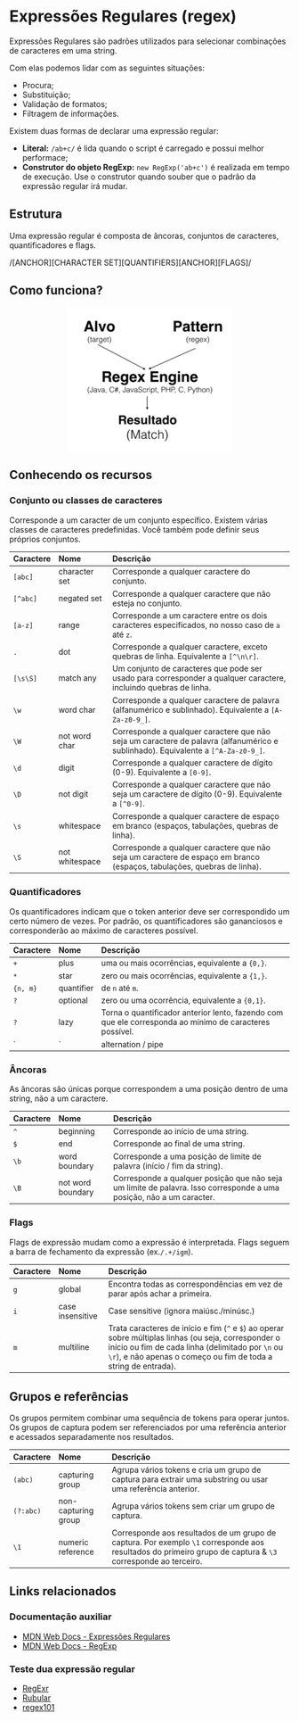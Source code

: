 # Expressões Regulares (regex)

Expressões Regulares são padrões utilizados para selecionar combinações de caracteres em uma string.

Com elas podemos lidar com as seguintes situações:
- Procura;
- Substituição;
- Validação de formatos;
- Filtragem de informações.

Existem duas formas de declarar uma expressão regular:

- **Literal:** `/ab+c/` é lida quando o script é carregado e possui melhor performace;
- **Construtor do objeto RegExp:** `new RegExp('ab+c')` é realizada em tempo de execução. Use o construtor quando souber que o padrão da expressão regular irá mudar.


## Estrutura

Uma expressão regular é composta de âncoras, conjuntos de caracteres, quantificadores e flags.

/[ANCHOR][CHARACTER SET][QUANTIFIERS][ANCHOR][FLAGS]/

## Como funciona?

<img src="./assets/fluxo.png" width="300" style="display: block; margin: 0 auto;" />

## Conhecendo os recursos

### Conjunto ou classes de caracteres

Corresponde a um caracter de um conjunto específico. Existem várias classes de caracteres predefinidas. Você também pode definir seus próprios conjuntos.

|Caractere|Nome|Descrição|
|:-|:-|:-|
|`[abc]`|character set|Corresponde a qualquer caractere do conjunto.|
|`[^abc]`|negated set|Corresponde a qualquer caractere que não esteja no conjunto.|
|`[a-z]`|range|Corresponde a um caractere entre os dois caracteres especificados, no nosso caso de `a` até `z`.|
|`.`|dot|Corresponde a qualquer caractere, exceto quebras de linha. Equivalente a `[^\n\r]`.|
|`[\s\S]`|match any|Um conjunto de caracteres que pode ser usado para corresponder a qualquer caractere, incluindo quebras de linha.|
|`\w`|word char|Corresponde a qualquer caractere de palavra (alfanumérico e sublinhado). Equivalente a `[A-Za-z0-9_]`.|
|`\W`|not word char|Corresponde a qualquer caractere que não seja um caractere de palavra (alfanumérico e sublinhado). Equivalente a `[^A-Za-z0-9_]`.|
|`\d`|digit|Corresponde a qualquer caractere de dígito (0-9). Equivalente a `[0-9]`.|
|`\D`|not digit|Corresponde a qualquer caractere que não seja um caractere de dígito (0-9). Equivalente a `[^0-9]`.|
|`\s`|whitespace|Corresponde a qualquer caractere de espaço em branco (espaços, tabulações, quebras de linha).|
|`\S`|not whitespace|Corresponde a qualquer caractere que não seja um caractere de espaço em branco (espaços, tabulações, quebras de linha).|

### Quantificadores

Os quantificadores indicam que o token anterior deve ser correspondido um certo número de vezes. Por padrão, os quantificadores são gananciosos e corresponderão ao máximo de caracteres possível.

|Caractere|Nome|Descrição|
|:-|:-|:-|
|`+`|plus|uma ou mais ocorrências, equivalente a `{0,}`.|
|`*`|star|zero ou mais ocorrências, equivalente a `{1,}`.|
|`{n, m}`|quantifier|de `n` até `m`.|
|`?`|optional|zero ou uma ocorrência, equivalente a `{0,1}`.|
|`?`|lazy|Torna o quantificador anterior lento, fazendo com que ele corresponda ao mínimo de caracteres possível.|
|`|`|alternation / pipe|Atua como um operador `OR`.|

### Âncoras

As âncoras são únicas porque correspondem a uma posição dentro de uma string, não a um caractere.

|Caractere|Nome|Descrição|
|:-|:-|:-|
|`^`|beginning|Corresponde ao início de uma string.|
|`$`|end|Corresponde ao final de uma string.|
|`\b`|word boundary|Corresponde a uma posição de limite de palavra (início / fim da string).|
|`\B`|not word boundary|Corresponde a qualquer posição que não seja um limite de palavra. Isso corresponde a uma posição, não a um caracter.|

### Flags

Flags de expressão mudam como a expressão é interpretada. Flags seguem a barra de fechamento da expressão (ex.`/.+/igm`).

|Caractere|Nome|Descrição|
|:-|:-|:-|
|`g`|global|Encontra todas as correspondências em vez de parar após achar a primeira.|
|`i`|case insensitive|Case sensitive (ignora maiúsc./minúsc.)|
|`m`|multiline|Trata caracteres de início e fim (`^` e `$`) ao operar sobre múltiplas linhas (ou seja, corresponder o início ou fim de cada linha (delimitado por `\n` ou `\r`), e não apenas o começo ou fim de toda a string de entrada).|

## Grupos e referências

Os grupos permitem combinar uma sequência de tokens para operar juntos. Os grupos de captura podem ser referenciados por uma referência anterior e acessados separadamente nos resultados.

|Caractere|Nome|Descrição|
|:-|:-|:-|
|`(abc)`|capturing group|Agrupa vários tokens e cria um grupo de captura para extrair uma substring ou usar uma referência anterior.|
|`(?:abc)`|non-capturing group|Agrupa vários tokens sem criar um grupo de captura.|
|`\1`|numeric reference|Corresponde aos resultados de um grupo de captura. Por exemplo `\1` corresponde aos resultados do primeiro grupo de captura & `\3` corresponde ao terceiro.|

## Links relacionados

### Documentação auxiliar
- [MDN Web Docs - Expressões Regulares](https://developer.mozilla.org/pt-BR/docs/Web/JavaScript/Guide/Regular_Expressions)
- [MDN Web Docs - RegExp](https://developer.mozilla.org/pt-BR/docs/Web/JavaScript/Reference/Global_Objects/RegExp)

### Teste dua expressão regular
- [RegExr](https://regexr.com)
- [Rubular](https://rubular.com)
- [regex101](https://regex101.com)
